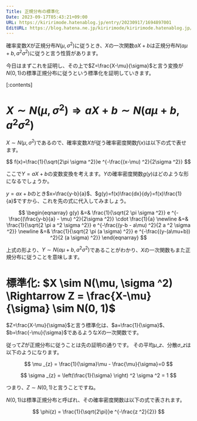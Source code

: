 ```yaml
---
Title: 正規分布の標準化
Date: 2023-09-17T05:43:21+09:00
URL: https://kiririmode.hatenablog.jp/entry/20230917/1694897001
EditURL: https://blog.hatena.ne.jp/kiririmode/kiririmode.hatenablog.jp/atom/entry/820878482968097371
---
```


確率変数$X$が正規分布$N(\mu,\sigma ^2)$に従うとき、$X$の一次関数$aX+b$は正規分布$N(a\mu + b, a ^2 \sigma ^2)$に従うと言う性質があります。

今日はまずこれを証明し、その上で$Z=\frac{X-\mu}{\sigma}$と言う変換が$N(0,1)$の標準正規分布に従うという標準化を証明していきます。

[:contents]

# $X \sim N(\mu, \sigma ^2) \Rightarrow aX + b \sim N(a\mu + b, a ^2 \sigma ^2)$

$X \sim N(\mu, \sigma ^2)$であるので、確率変数$X$が従う確率密度関数$f(x)$は以下の式で表せます。

$$
f(x)=\frac{1}{\sqrt{2\pi \sigma ^2}}e ^{-\frac{(x-\mu) ^2}{2\sigma ^2}}
$$

ここで$Y=aX+b$の変数変換を考えます。$Y$の確率密度関数$g(y)$はどのような形になるでしょうか。

$y=ax+b$のとき$x=\frac{y-b}{a}$、$g(y)=f(x)\frac{dx}{dy}=f(x)\frac{1}{a}$ですから、これを先の式に代入してみましょう。

$$
\begin{eqnarray}
g(y) &=& \frac{1}{\sqrt{2 \pi \sigma ^2}} e ^{-\frac{(\frac{y-b}{a} - \mu) ^2}{2\sigma ^2}} \cdot \frac{1}{a} \newline
  &=& \frac{1}{\sqrt{2 \pi a ^2 \sigma ^2}} e ^{-\frac{(y-b - a\mu) ^2}{2 a ^2 \sigma ^2}} \newline
  &=& \frac{1}{\sqrt{2 \pi (a \sigma) ^2}} e ^{-\frac{(y-(a\mu+b)) ^2}{2 (a \sigma) ^2}}
\end{eqnarray}
$$

上式の形より、$Y \sim N(a\mu + b, a ^2 \sigma ^2)$であることがわかり、$X$の一次関数もまた正規分布に従うことを意味します。

# 標準化: $X \sim N(\mu, \sigma ^2) \Rightarrow Z = \frac{X-\mu}{\sigma} \sim N(0, 1)$

$Z=\frac{X-\mu}{\sigma}$と言う標準化は、$a=\frac{1}{\sigma}$、$b=\frac{-\mu}{\sigma}$であるような$X$の一次関数です。

従って$Z$が正規分布に従うことは先の証明の通りです。
その平均$\mu \_{z}$、分散$\sigma \_{z}$は以下のようになります。

$$
\mu _{z} = \frac{1}{\sigma}\mu - \frac{\mu}{\sigma}=0
$$

$$
\sigma _{z} = \left(\frac{1}{\sigma} \right) ^2 \sigma ^2 = 1
$$

つまり、$Z \sim N(0,1)$と言うことですね。

$N(0,1)$は標準正規分布と呼ばれ、その確率密度関数は以下の式で表されます。

$$
\phi(z) = \frac{1}{\sqrt{2\pi}}e ^{-\frac{z ^2}{2}}
$$
